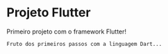 # Projeto Flutter
 Primeiro projeto com o framework Flutter!

    Fruto dos primeiros passos com a linguagem Dart...
